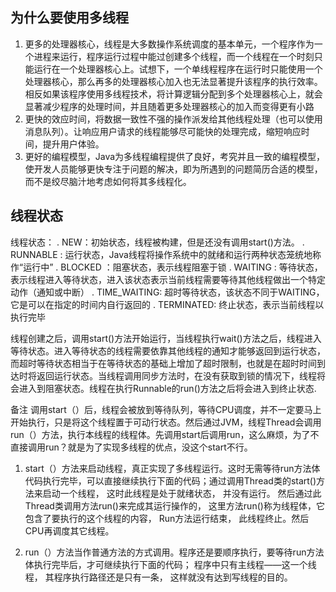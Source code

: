 ## 为什么要使用多线程
1. 更多的处理器核心，线程是大多数操作系统调度的基本单元，一个程序作为一个进程来运行，程序运行过程中能过创建多个线程，而一个线程在一个时刻只能运行在一个处理器核心上。试想下，一个单线程程序在运行时只能使用一个处理器核心，那么再多的处理器核心加入也无法显著提升该程序的执行效率。相反如果该程序使用多线程技术，将计算逻辑分配到多个处理器核心上，就会显著减少程序的处理时间，并且随着更多处理器核心的加入而变得更有小路
2. 更快的效应时间，将数据一致性不强的操作派发给其他线程处理（也可以使用消息队列）。让响应用户请求的线程能够尽可能快的处理完成，缩短响应时间，提升用户体验。
3. 更好的编程模型，Java为多线程编程提供了良好，考究并且一致的编程模型，使开发人员能够更快专注于问题的解决，即为所遇到的问题简历合适的模型，而不是绞尽脑汁地考虑如何将其多线程化。


## 线程状态
线程状态：
. NEW：初始状态，线程被构建，但是还没有调用start()方法。
. RUNNABLE : 运行状态，Java线程将操作系统中的就绪和运行两种状态笼统地称作“运行中”
. BLOCKED ：阻塞状态，表示线程阻塞于锁
. WAITING : 等待状态，表示线程进入等待状态，进入该状态表示当前线程需要等待其他线程做出一个特定动作（通知或中断）
. TIME_WAITING: 超时等待状态，该状态不同于WAITING，它是可以在指定的时间内自行返回的
. TERMINATED: 终止状态，表示当前线程以执行完毕

线程创建之后，调用start()方法开始运行，当线程执行wait()方法之后，线程进入等待状态。进入等待状态的线程需要依靠其他线程的通知才能够返回到运行状态，而超时等待状态相当于在等待状态的基础上增加了超时限制，也就是在超时时间到达时将返回运行状态。当线程调用同步方法时，在没有获取到锁的情况下，线程将会进入到阻塞状态。线程在执行Runnable的run()方法之后将会进入到终止状态.

备注
调用start（）后，线程会被放到等待队列，等待CPU调度，并不一定要马上开始执行，只是将这个线程置于可动行状态。然后通过JVM，线程Thread会调用run（）方法，执行本线程的线程体。先调用start后调用run，这么麻烦，为了不直接调用run？就是为了实现多线程的优点，没这个start不行。


1. start（）方法来启动线程，真正实现了多线程运行。这时无需等待run方法体代码执行完毕，可以直接继续执行下面的代码；通过调用Thread类的start()方法来启动一个线程， 这时此线程是处于就绪状态， 并没有运行。 然后通过此Thread类调用方法run()来完成其运行操作的， 这里方法run()称为线程体，它包含了要执行的这个线程的内容， Run方法运行结束， 此线程终止。然后CPU再调度其它线程。

2. run（）方法当作普通方法的方式调用。程序还是要顺序执行，要等待run方法体执行完毕后，才可继续执行下面的代码； 程序中只有主线程——这一个线程， 其程序执行路径还是只有一条， 这样就没有达到写线程的目的。
